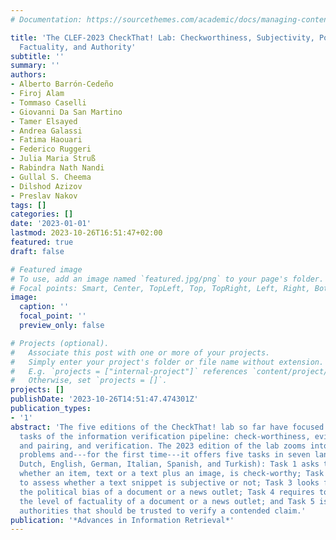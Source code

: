 ```yaml
---
# Documentation: https://sourcethemes.com/academic/docs/managing-content/

title: 'The CLEF-2023 CheckThat! Lab: Checkworthiness, Subjectivity, Political Bias,
  Factuality, and Authority'
subtitle: ''
summary: ''
authors:
- Alberto Barrón-Cedeño
- Firoj Alam
- Tommaso Caselli
- Giovanni Da San Martino
- Tamer Elsayed
- Andrea Galassi
- Fatima Haouari
- Federico Ruggeri
- Julia Maria Struß
- Rabindra Nath Nandi
- Gullal S. Cheema
- Dilshod Azizov
- Preslav Nakov
tags: []
categories: []
date: '2023-01-01'
lastmod: 2023-10-26T16:51:47+02:00
featured: true
draft: false

# Featured image
# To use, add an image named `featured.jpg/png` to your page's folder.
# Focal points: Smart, Center, TopLeft, Top, TopRight, Left, Right, BottomLeft, Bottom, BottomRight.
image:
  caption: ''
  focal_point: ''
  preview_only: false

# Projects (optional).
#   Associate this post with one or more of your projects.
#   Simply enter your project's folder or file name without extension.
#   E.g. `projects = ["internal-project"]` references `content/project/deep-learning/index.md`.
#   Otherwise, set `projects = []`.
projects: []
publishDate: '2023-10-26T14:51:47.474301Z'
publication_types:
- '1'
abstract: 'The five editions of the CheckThat! lab so far have focused on the main
  tasks of the information verification pipeline: check-worthiness, evidence retrieval
  and pairing, and verification. The 2023 edition of the lab zooms into some of the
  problems and---for the first time---it offers five tasks in seven languages (Arabic,
  Dutch, English, German, Italian, Spanish, and Turkish): Task 1 asks to determine
  whether an item, text or a text plus an image, is check-worthy; Task 2 requires
  to assess whether a text snippet is subjective or not; Task 3 looks for estimating
  the political bias of a document or a news outlet; Task 4 requires to determine
  the level of factuality of a document or a news outlet; and Task 5 is about identifying
  authorities that should be trusted to verify a contended claim.'
publication: '*Advances in Information Retrieval*'
---
```

